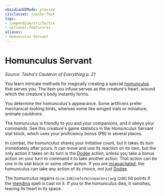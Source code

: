 ```yaml
---
obsidianUIMode: preview
cssclasses: json5e-feat
tags:
- compendium/src/5e/tce
- optional-feature/ai
aliases:
- Homunculus Servant
---
```

# Homunculus Servant
*Source: Tasha's Cauldron of Everything p. 21*  

You learn intricate methods for magically creating a special [homunculus](/3-Mechanics/CLI/bestiary/construct/homunculus-servant-tce.md) that serves you. The item you infuse serves as the creature's heart, around which the creature's body instantly forms.

You determine the homunculus's appearance. Some artificers prefer mechanical-looking birds, whereas some like winged vials or miniature, animate cauldrons.

The homunculus is friendly to you and your companions, and it obeys your commands. See this creature's game statistics in the Homunculus Servant stat block, which uses your proficiency bonus (PB) in several places.

In combat, the homunculus shares your initiative count, but it takes its turn immediately after yours. It can move and use its reaction on its own, but the only action it takes on its turn is the [Dodge](actions.md#Dodge) action, unless you take a bonus action on your turn to command it to take another action. That action can be one in its stat block or some other action. If you are [incapacitated](conditions.md#Incapacitated), the homunculus can take any action of its choice, not just [Dodge](actions.md#Dodge).

The homunculus regains `dice:2d6|noform|noparens|avg` (`2d6`) hit points if the [mending](/3-Mechanics/CLI/spells/mending-xphb.md) spell is cast on it. If you or the homunculus dies, it vanishes, leaving its heart in its space.